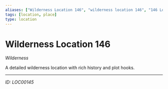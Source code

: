 ```yaml
---
aliases: ["Wilderness Location 146", "wilderness location 146", "146 Location Wilderness"]
tags: [location, place]
type: location
---
```


# Wilderness Location 146

*Wilderness*

A detailed wilderness location with rich history and plot hooks.

---
*ID: LOC00145*